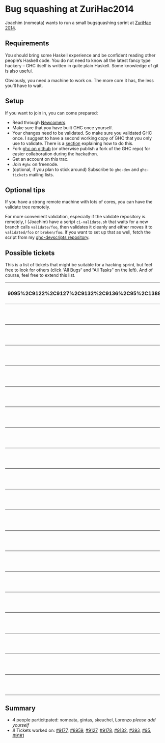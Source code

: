 # Bug squashing at ZuriHac2014


Joachim (nomeata) wants to run a small bugsquashing sprint at [ ZuriHac 2014](http://www.haskell.org/haskellwiki/ZuriHac2014/Projects). 

## Requirements


You should bring some Haskell experience and be confident reading other people’s Haskell code. You do not need to know all the latest fancy type hackery – GHC itself is written in quite plain Haskell. Some knowledge of git is also useful.


Obviously, you need a machine to work on. The more core it has, the less you’ll have to wait.

## Setup


If you want to join in, you can come prepared:

- Read through [Newcomers](newcomers)
- Make sure that you have built GHC once yourself.
- Your changes need to be validated. So make sure you validated GHC once. I suggest to have a second working copy of GHC that you only use to validate. There is a [section](working-conventions/git#workflow-with-validate) explaining how to do this.
- Fork [ ghc on github](https://github.com/ghc/ghc/) (or otherwise publish a fork of the GHC repo) for easier collaboration during the hackathon.
- Get an account on this trac.
- Join `#ghc` on freenode.
- (optional, if you plan to stick around) Subscribe to `ghc-dev` and `ghc-tickets` mailing lists.

## Optional tips


If you have a strong remote machine with lots of cores, you can have the validate tree remotely.


For more convenient validation, especially if the validate repository is remotely, I (Joachim) have a script `ci-validate.sh` that waits for a new branch calls `validate/foo`, then validates it cleanly and either moves it to `validated/foo` or `broken/foo`. If you want to set up that as well, fetch the script from my [ ghc-devscripts repository](https://github.com/nomeata/ghc-devscripts).

## Possible tickets


This is a list of tickets that might be suitable for a hacking sprint, but feel free to look for others (click “All Bugs“ and “All Tasks” on the left). And of course, feel free to extend this list.

<table><tr><th>Ticket (Ticket query: id: 9095%2C9122%2C9127%2C9132%2C9136%2C95%2C1388%2C8959%2C9156%2C17%2C9177%2C8429%2C9178%2C4836%2C9127%2C8613%2C393%2C1262%2C3314%2C9086, max: 0, desc: 1, order: id)</th>
<th>Summary (Ticket query: id: 9095%2C9122%2C9127%2C9132%2C9136%2C95%2C1388%2C8959%2C9156%2C17%2C9177%2C8429%2C9178%2C4836%2C9127%2C8613%2C393%2C1262%2C3314%2C9086, max: 0, order: summary)</th>
<th>Owner (Ticket query: id: 9095%2C9122%2C9127%2C9132%2C9136%2C95%2C1388%2C8959%2C9156%2C17%2C9177%2C8429%2C9178%2C4836%2C9127%2C8613%2C393%2C1262%2C3314%2C9086, max: 0, order: owner)</th>
<th>Type (Ticket query: id: 9095%2C9122%2C9127%2C9132%2C9136%2C95%2C1388%2C8959%2C9156%2C17%2C9177%2C8429%2C9178%2C4836%2C9127%2C8613%2C393%2C1262%2C3314%2C9086, max: 0, order: type)</th>
<th>Status (Ticket query: id: 9095%2C9122%2C9127%2C9132%2C9136%2C95%2C1388%2C8959%2C9156%2C17%2C9177%2C8429%2C9178%2C4836%2C9127%2C8613%2C393%2C1262%2C3314%2C9086, max: 0, order: status)</th>
<th>Priority (Ticket query: id: 9095%2C9122%2C9127%2C9132%2C9136%2C95%2C1388%2C8959%2C9156%2C17%2C9177%2C8429%2C9178%2C4836%2C9127%2C8613%2C393%2C1262%2C3314%2C9086, max: 0, order: priority)</th>
<th>Milestone (Ticket query: id: 9095%2C9122%2C9127%2C9132%2C9136%2C95%2C1388%2C8959%2C9156%2C17%2C9177%2C8429%2C9178%2C4836%2C9127%2C8613%2C393%2C1262%2C3314%2C9086, max: 0, order: milestone)</th></tr>
<tr><th>[\#17](https://gitlab.haskell.org//ghc/ghc/issues/17)</th>
<th>[Separate warnings for unused local and top-level bindings](https://gitlab.haskell.org//ghc/ghc/issues/17)</th>
<th></th>
<th>
                      
                      
                      
                      
                      
                      
                      
                      
                      feature request
                    </th>
<th>
                      
                      
                      
                      
                      
                      
                      
                      
                      closed
                    </th>
<th>
                      
                      
                      
                      
                      
                      
                      
                      
                      lowest
                    </th>
<th>[8.0.1](/trac/ghc/milestone/8.0.1)</th></tr>
<tr><th>[\#95](https://gitlab.haskell.org//ghc/ghc/issues/95)</th>
<th>[GHCi :edit command should jump to the the last error](https://gitlab.haskell.org//ghc/ghc/issues/95)</th>
<th>lortabac</th>
<th>
                      
                      
                      
                      
                      
                      
                      
                      
                      feature request
                    </th>
<th>
                      
                      
                      
                      
                      
                      
                      
                      
                      closed
                    </th>
<th>
                      
                      
                      
                      
                      
                      
                      
                      
                      normal
                    </th>
<th>[⊥](/trac/ghc/milestone/%E2%8A%A5)</th></tr>
<tr><th>[\#393](https://gitlab.haskell.org//ghc/ghc/issues/393)</th>
<th>[functions without implementations](https://gitlab.haskell.org//ghc/ghc/issues/393)</th>
<th>Iceland_jack</th>
<th>
                      
                      
                      
                      
                      
                      
                      
                      
                      feature request
                    </th>
<th>
                      
                      
                      
                      
                      
                      
                      
                      
                      new
                    </th>
<th>
                      
                      
                      
                      
                      
                      
                      
                      
                      normal
                    </th>
<th>[⊥](/trac/ghc/milestone/%E2%8A%A5)</th></tr>
<tr><th>[\#1262](https://gitlab.haskell.org//ghc/ghc/issues/1262)</th>
<th>[RecursiveDo in Template Haskell](https://gitlab.haskell.org//ghc/ghc/issues/1262)</th>
<th>mgsloan</th>
<th>
                      
                      
                      
                      
                      
                      
                      
                      
                      feature request
                    </th>
<th>
                      
                      
                      
                      
                      
                      
                      
                      
                      closed
                    </th>
<th>
                      
                      
                      
                      
                      
                      
                      
                      
                      normal
                    </th>
<th>[⊥](/trac/ghc/milestone/%E2%8A%A5)</th></tr>
<tr><th>[\#1388](https://gitlab.haskell.org//ghc/ghc/issues/1388)</th>
<th>[Newbie help features](https://gitlab.haskell.org//ghc/ghc/issues/1388)</th>
<th></th>
<th>
                      
                      
                      
                      
                      
                      
                      
                      
                      feature request
                    </th>
<th>
                      
                      
                      
                      
                      
                      
                      
                      
                      closed
                    </th>
<th>
                      
                      
                      
                      
                      
                      
                      
                      
                      low
                    </th>
<th>[⊥](/trac/ghc/milestone/%E2%8A%A5)</th></tr>
<tr><th>[\#3314](https://gitlab.haskell.org//ghc/ghc/issues/3314)</th>
<th>[Add compilation date to +RTS --info](https://gitlab.haskell.org//ghc/ghc/issues/3314)</th>
<th>ak3n</th>
<th>
                      
                      
                      
                      
                      
                      
                      
                      
                      feature request
                    </th>
<th>
                      
                      
                      
                      
                      
                      
                      
                      
                      closed
                    </th>
<th>
                      
                      
                      
                      
                      
                      
                      
                      
                      lowest
                    </th>
<th></th></tr>
<tr><th>[\#4836](https://gitlab.haskell.org//ghc/ghc/issues/4836)</th>
<th>[literate markdown not handled correctly by unlit](https://gitlab.haskell.org//ghc/ghc/issues/4836)</th>
<th></th>
<th>
                      
                      
                      
                      
                      
                      
                      
                      
                      bug
                    </th>
<th>
                      
                      
                      
                      
                      
                      
                      
                      
                      new
                    </th>
<th>
                      
                      
                      
                      
                      
                      
                      
                      
                      low
                    </th>
<th></th></tr>
<tr><th>[\#8429](https://gitlab.haskell.org//ghc/ghc/issues/8429)</th>
<th>[GHC.Base.{breakpoint, breakpointCond} do nothing](https://gitlab.haskell.org//ghc/ghc/issues/8429)</th>
<th>iand675</th>
<th>
                      
                      
                      
                      
                      
                      
                      
                      
                      feature request
                    </th>
<th>
                      
                      
                      
                      
                      
                      
                      
                      
                      new
                    </th>
<th>
                      
                      
                      
                      
                      
                      
                      
                      
                      normal
                    </th>
<th></th></tr>
<tr><th>[\#8613](https://gitlab.haskell.org//ghc/ghc/issues/8613)</th>
<th>[simplifier ticks exhausted](https://gitlab.haskell.org//ghc/ghc/issues/8613)</th>
<th></th>
<th>
                      
                      
                      
                      
                      
                      
                      
                      
                      bug
                    </th>
<th>
                      
                      
                      
                      
                      
                      
                      
                      
                      closed
                    </th>
<th>
                      
                      
                      
                      
                      
                      
                      
                      
                      normal
                    </th>
<th></th></tr>
<tr><th>[\#8959](https://gitlab.haskell.org//ghc/ghc/issues/8959)</th>
<th>[GHCi should honour UnicodeSyntax](https://gitlab.haskell.org//ghc/ghc/issues/8959)</th>
<th></th>
<th>
                      
                      
                      
                      
                      
                      
                      
                      
                      bug
                    </th>
<th>
                      
                      
                      
                      
                      
                      
                      
                      
                      closed
                    </th>
<th>
                      
                      
                      
                      
                      
                      
                      
                      
                      low
                    </th>
<th>[8.0.1](/trac/ghc/milestone/8.0.1)</th></tr>
<tr><th>[\#9086](https://gitlab.haskell.org//ghc/ghc/issues/9086)</th>
<th>[main :: IO Int does different things with runghc and when compiled](https://gitlab.haskell.org//ghc/ghc/issues/9086)</th>
<th>gintas</th>
<th>
                      
                      
                      
                      
                      
                      
                      
                      
                      bug
                    </th>
<th>
                      
                      
                      
                      
                      
                      
                      
                      
                      closed
                    </th>
<th>
                      
                      
                      
                      
                      
                      
                      
                      
                      highest
                    </th>
<th>[7.10.1](/trac/ghc/milestone/7.10.1)</th></tr>
<tr><th>[\#9095](https://gitlab.haskell.org//ghc/ghc/issues/9095)</th>
<th>[make sdist picks up test files](https://gitlab.haskell.org//ghc/ghc/issues/9095)</th>
<th>thomie</th>
<th>
                      
                      
                      
                      
                      
                      
                      
                      
                      bug
                    </th>
<th>
                      
                      
                      
                      
                      
                      
                      
                      
                      closed
                    </th>
<th>
                      
                      
                      
                      
                      
                      
                      
                      
                      low
                    </th>
<th>[8.2.1](/trac/ghc/milestone/8.2.1)</th></tr>
<tr><th>[\#9122](https://gitlab.haskell.org//ghc/ghc/issues/9122)</th>
<th>[Make Lint check for bad uses of \`unsafeCoerce\`](https://gitlab.haskell.org//ghc/ghc/issues/9122)</th>
<th>qnikst</th>
<th>
                      
                      
                      
                      
                      
                      
                      
                      
                      bug
                    </th>
<th>
                      
                      
                      
                      
                      
                      
                      
                      
                      closed
                    </th>
<th>
                      
                      
                      
                      
                      
                      
                      
                      
                      normal
                    </th>
<th>[8.0.1](/trac/ghc/milestone/8.0.1)</th></tr>
<tr><th>[\#9127](https://gitlab.haskell.org//ghc/ghc/issues/9127)</th>
<th>[Don't warn about pattern-bindings of the form \`let !_ = rhs\`](https://gitlab.haskell.org//ghc/ghc/issues/9127)</th>
<th></th>
<th>
                      
                      
                      
                      
                      
                      
                      
                      
                      bug
                    </th>
<th>
                      
                      
                      
                      
                      
                      
                      
                      
                      closed
                    </th>
<th>
                      
                      
                      
                      
                      
                      
                      
                      
                      normal
                    </th>
<th></th></tr>
<tr><th>[\#9132](https://gitlab.haskell.org//ghc/ghc/issues/9132)</th>
<th>[takeWhile&C. still not fusible](https://gitlab.haskell.org//ghc/ghc/issues/9132)</th>
<th>skeuchel</th>
<th>
                      
                      
                      
                      
                      
                      
                      
                      
                      bug
                    </th>
<th>
                      
                      
                      
                      
                      
                      
                      
                      
                      closed
                    </th>
<th>
                      
                      
                      
                      
                      
                      
                      
                      
                      normal
                    </th>
<th>[7.10.1](/trac/ghc/milestone/7.10.1)</th></tr>
<tr><th>[\#9136](https://gitlab.haskell.org//ghc/ghc/issues/9136)</th>
<th>[Constant folding in Core could be better](https://gitlab.haskell.org//ghc/ghc/issues/9136)</th>
<th></th>
<th>
                      
                      
                      
                      
                      
                      
                      
                      
                      bug
                    </th>
<th>
                      
                      
                      
                      
                      
                      
                      
                      
                      closed
                    </th>
<th>
                      
                      
                      
                      
                      
                      
                      
                      
                      normal
                    </th>
<th>[8.6.1](/trac/ghc/milestone/8.6.1)</th></tr>
<tr><th>[\#9156](https://gitlab.haskell.org//ghc/ghc/issues/9156)</th>
<th>[Duplicate record field](https://gitlab.haskell.org//ghc/ghc/issues/9156)</th>
<th>gintas</th>
<th>
                      
                      
                      
                      
                      
                      
                      
                      
                      bug
                    </th>
<th>
                      
                      
                      
                      
                      
                      
                      
                      
                      closed
                    </th>
<th>
                      
                      
                      
                      
                      
                      
                      
                      
                      low
                    </th>
<th></th></tr>
<tr><th>[\#9177](https://gitlab.haskell.org//ghc/ghc/issues/9177)</th>
<th>[Suggest Int when user uses int](https://gitlab.haskell.org//ghc/ghc/issues/9177)</th>
<th>nomeata</th>
<th>
                      
                      
                      
                      
                      
                      
                      
                      
                      feature request
                    </th>
<th>
                      
                      
                      
                      
                      
                      
                      
                      
                      closed
                    </th>
<th>
                      
                      
                      
                      
                      
                      
                      
                      
                      normal
                    </th>
<th>[7.10.1](/trac/ghc/milestone/7.10.1)</th></tr>
<tr><th>[\#9178](https://gitlab.haskell.org//ghc/ghc/issues/9178)</th>
<th>[improve orphan instance warning](https://gitlab.haskell.org//ghc/ghc/issues/9178)</th>
<th></th>
<th>
                      
                      
                      
                      
                      
                      
                      
                      
                      task
                    </th>
<th>
                      
                      
                      
                      
                      
                      
                      
                      
                      closed
                    </th>
<th>
                      
                      
                      
                      
                      
                      
                      
                      
                      normal
                    </th>
<th></th></tr></table>

## Summary

- *4* people particitpated: nomeata, gintas, skeuchel, Lorenzo *please add yourself*
- *8* Tickets worked on: [\#9177](https://gitlab.haskell.org//ghc/ghc/issues/9177), [\#8959](https://gitlab.haskell.org//ghc/ghc/issues/8959), [\#9127](https://gitlab.haskell.org//ghc/ghc/issues/9127), [\#9178](https://gitlab.haskell.org//ghc/ghc/issues/9178), [\#9132](https://gitlab.haskell.org//ghc/ghc/issues/9132), [\#393](https://gitlab.haskell.org//ghc/ghc/issues/393), [\#95](https://gitlab.haskell.org//ghc/ghc/issues/95), [\#9181](https://gitlab.haskell.org//ghc/ghc/issues/9181)